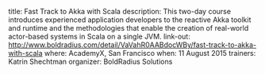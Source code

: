 title: Fast Track to Akka with Scala
description: This two-day course introduces experienced application developers to the reactive Akka toolkit and runtime and the methodologies that enable the creation of real-world actor-based systems in Scala on a single JVM.
link-out: http://www.boldradius.com/detail/VaVahR0AABdocWBy/fast-track-to-akka-with-scala
where: AcademyX, San Francisco
when: 11 August 2015
trainers: Katrin Shechtman
organizer: BoldRadius Solutions
